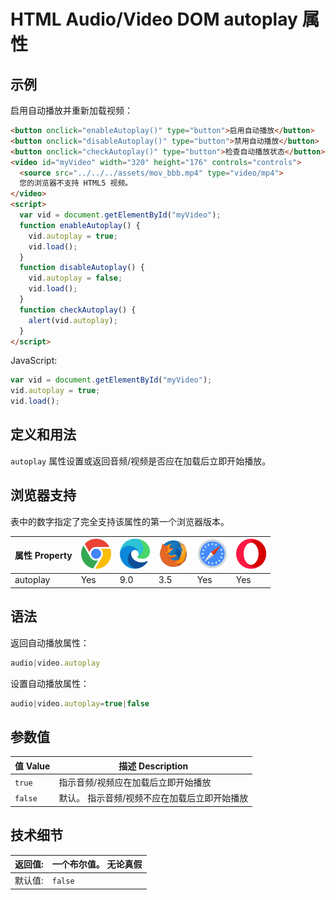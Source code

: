 HTML Audio/Video DOM autoplay 属性
===

## 示例

启用自动播放并重新加载视频：

```html idoc:preview:iframe
<button onclick="enableAutoplay()" type="button">启用自动播放</button>
<button onclick="disableAutoplay()" type="button">禁用自动播放</button>
<button onclick="checkAutoplay()" type="button">检查自动播放状态</button><br><br>
<video id="myVideo" width="320" height="176" controls="controls">
  <source src="../../../assets/mov_bbb.mp4" type="video/mp4">
  您的浏览器不支持 HTML5 视频。
</video>
<script>
  var vid = document.getElementById("myVideo");
  function enableAutoplay() { 
    vid.autoplay = true;
    vid.load();
  }
  function disableAutoplay() { 
    vid.autoplay = false;
    vid.load();
  }
  function checkAutoplay() { 
    alert(vid.autoplay);
  }
</script>
```

JavaScript:

```js
var vid = document.getElementById("myVideo");
vid.autoplay = true;
vid.load();
```

## 定义和用法

`autoplay` 属性设置或返回音频/视频是否应在加载后立即开始播放。

## 浏览器支持

表中的数字指定了完全支持该属性的第一个浏览器版本。

| 属性 Property | ![chrome][1] | ![edge][2] | ![firefox][3] | ![safari][4] | ![opera][5] |
| -------- | --- | --- | --- | --- | --- |
| autoplay | Yes | 9.0 | 3.5 | Yes | Yes |
<!--rehype:style=width: 100%; display: inline-table;-->

## 语法

返回自动播放属性：

```js
audio|video.autoplay
```

设置自动播放属性：

```js
audio|video.autoplay=true|false
```

## 参数值

| 值 Value | 描述 Description |
| ----- | ----- |
| `true`  | 指示音频/视频应在加载后立即开始播放 |
| `false` | 默认。 指示音频/视频不应在加载后立即开始播放 |
<!--rehype:style=width: 100%; display: inline-table;-->

## 技术细节

| 返回值:  | 一个布尔值。 无论真假 |
| ----- | ----- |
| 默认值: | `false` |
<!--rehype:style=width: 100%; display: inline-table;-->

[1]: ../../../assets/chrome.svg
[2]: ../../../assets/edge.svg
[3]: ../../../assets/firefox.svg
[4]: ../../../assets/safari.svg
[5]: ../../../assets/opera.svg


